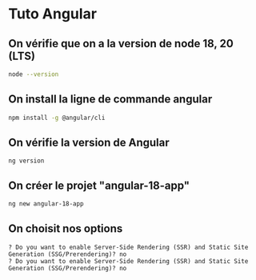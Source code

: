 # Tuto Angular

## On vérifie que on a la version de node 18, 20 (LTS)
```bash
node --version
```

## On install la ligne de commande angular
```bash
npm install -g @angular/cli
```

## On vérifie la version de Angular
```
ng version
```

## On créer le projet "angular-18-app"
```bash
ng new angular-18-app
```

## On choisit nos options
```
? Do you want to enable Server-Side Rendering (SSR) and Static Site Generation (SSG/Prerendering)? no 
? Do you want to enable Server-Side Rendering (SSR) and Static Site Generation (SSG/Prerendering)? no 
```
